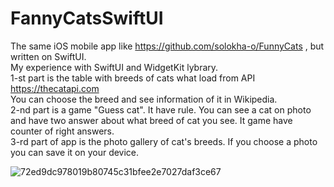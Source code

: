 # FannyCatsSwiftUI

The same iOS mobile app like https://github.com/solokha-o/FunnyCats , but written on SwiftUI.</br>
My experience with SwiftUI and WidgetKit lybrary.</br>
1-st part is the table with breeds of cats what load from API https://thecatapi.com</br>
You can choose the breed and see information of it in Wikipedia.</br>
2-nd part is a game "Guess cat". It have rule. You can see a cat on photo and have two answer about what breed of cat you see. It game have counter of right answers.</br>
3-rd part of app is the photo gallery of cat's breeds. If you choose a photo you can save it on your device.</br>

![72ed9dc978019b80745c31bfee2e7027daf3ce67](https://user-images.githubusercontent.com/15982074/111310120-62108200-8665-11eb-9037-61428e321c00.gif)
